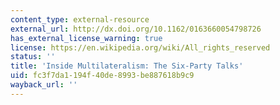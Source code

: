 ```yaml
---
content_type: external-resource
external_url: http://dx.doi.org/10.1162/0163660054798726
has_external_license_warning: true
license: https://en.wikipedia.org/wiki/All_rights_reserved
status: ''
title: 'Inside Multilateralism: The Six-Party Talks'
uid: fc3f7da1-194f-40de-8993-be887618b9c9
wayback_url: ''
---
```

